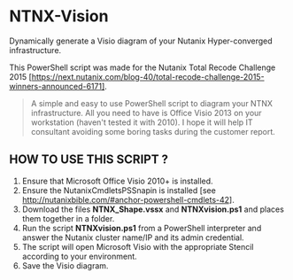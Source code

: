 # NTNX-Vision
Dynamically generate a Visio diagram of your Nutanix Hyper-converged infrastructure.

This PowerShell script was made for the Nutanix Total Recode Challenge 2015 [https://next.nutanix.com/blog-40/total-recode-challenge-2015-winners-announced-6171].

>A simple and easy to use PowerShell script to diagram your NTNX infrastructure. All you need to have is Office Visio 2013 on your workstation (haven't tested it with 2010). I hope it will help IT consultant avoiding some boring tasks during the customer report.

## HOW TO USE THIS SCRIPT ?

1. Ensure that Microsoft Office Visio 2010+ is installed.
2. Ensure the NutanixCmdletsPSSnapin is installed [see http://nutanixbible.com/#anchor-powershell-cmdlets-42].
3. Download the files **NTNX_Shape.vssx** and **NTNXvision.ps1** and places them together in a folder.
4. Run the script **NTNXvision.ps1** from a PowerShell interpreter and answer the Nutanix cluster name/IP and its admin credential.
5. The script will open Microsoft Visio with the appropriate Stencil according to your environment.
6. Save the Visio diagram.
